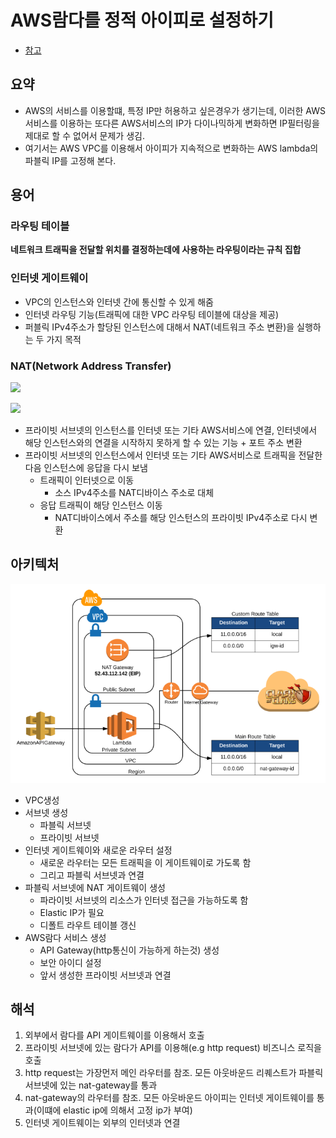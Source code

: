 # AWS람다를 정적 아이피로 설정하기

- [참고](http://techblog.financialengines.com/2016/09/26/aws-lambdas-with-a-static-outgoing-ip/)

## 요약

- AWS의 서비스를 이용할떄, 특정 IP만 허용하고 싶은경우가 생기는데, 이러한 AWS 서비스를 이용하는 또다른 AWS서비스의 IP가 다이나믹하게 변화하면 IP필터링을 제대로 할 수 없어서 문제가 생김.
- 여기서는 AWS VPC를 이용해서 아이피가 지속적으로 변화하는 AWS lambda의 파블릭 IP를 고정해 본다.

## 용어

### 라우팅 테이블

**네트워크 트래픽을 전달할 위치를 결정하는데에 사용하는 라우팅이라는 규칙 집합**

### 인터넷 게이트웨이

- VPC의 인스턴스와 인터넷 간에 통신할 수 있게 해줌
- 인터넷 라우팅 기능(트래픽에 대한 VPC 라우팅 테이블에 대상을 제공)
- 퍼블릭 IPv4주소가 할당된 인스턴스에 대해서 NAT(네트워크 주소 변환)을 실행하는 두 가지 목적

### NAT(Network Address Transfer)

![](,/images/nat-gateway-diagram2.png)

![](https://docs.aws.amazon.com/ko_kr/AmazonVPC/latest/UserGuide/images/nat-gateway-diagram.png)

- 프라이빗 서브넷의 인스턴스를 인터넷 또는 기타 AWS서비스에 연결, 인터넷에서 해당 인스턴스와의 연결을 시작하지 못하게 할 수 있는 기능 + 포트 주소 변환
- 프라이빗 서브넷의 인스턴스에서 인터넷 또는 기타 AWS서비스로 트래픽을 전달한 다음 인스턴스에 응답을 다시 보냄
  - 트래픽이 인터넷으로 이동
    - 소스 IPv4주소를 NAT디바이스 주소로 대체
  - 응답 트래픽이 해당 인스턴스 이동
    - NAT디바이스에서 주소를 해당 인스턴스의 프라이빗 IPv4주소로 다시 변환

## 아키텍처

![](./images/lambda-static-ip-design-architecture.png)

- VPC생성
- 서브넷 생성
  - 파블릭 서브넷
  - 프라이빗 서브넷
- 인터넷 게이트웨이와 새로운 라우터 설정
  - 새로운 라우터는 모든 트래픽을 이 게이트웨이로 가도록 함
  - 그리고 파블릭 서브넷과 연결
- 파블릭 서브넷에 NAT 게이트웨이 생성
  - 파라이빗 서브넷의 리소스가 인터넷 접근을 가능하도록 함
  - Elastic IP가 필요
  - 디폴트 라우트 테이블 갱신
- AWS람다 서비스 생성
  - API Gateway(http통신이 가능하게 하는것) 생성
  - 보안 아이디 설정
  - 앞서 생성한 프라이빗 서브넷과 연결

## 해석

1. 외부에서 람다를 API 게이트웨이를 이용해서 호출
2. 프라이빗 서브넷에 있는 람다가 API를 이용해(e.g http request) 비즈니스 로직을 호출
3. http request는 가장먼저 메인 라우터를 참조. 모든 아웃바운드 리퀘스트가 파블릭 서브넷에 있는 nat-gateway를 통과
4. nat-gateway의 라우터를 참조. 모든 아웃바운드 아이피는 인터넷 게이트웨이를 통과(이떄에 elastic ip에 의해서 고정 ip가 부여)
5. 인터넷 게이트웨이는 외부의 인터넷과 연결
